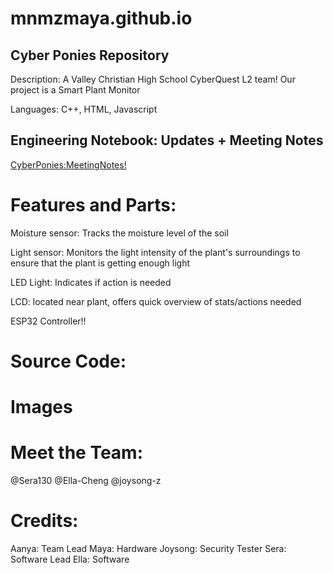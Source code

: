 # mnmzmaya.github.io

## Cyber Ponies Repository

Description: A Valley Christian High School CyberQuest L2 team! Our project is a Smart Plant Monitor 

Languages: C++, HTML, Javascript

## Engineering Notebook: Updates + Meeting Notes
[CyberPonies:MeetingNotes!](https://docs.google.com/document/d/1z-QsHLBlsf0Ue8e-Vi6UJ9-FZVHO9VlD3msjy8PQWck/edit?usp=sharing)

# Features and Parts:
Moisture sensor: Tracks the moisture level of the soil

Light sensor: Monitors the light intensity of the plant's surroundings to ensure that the plant is getting enough light

LED Light: Indicates if action is needed

LCD: located near plant, offers quick overview of stats/actions needed

ESP32 Controller!!

# Source Code:

# Images



# Meet the Team:
@Sera130
@Ella-Cheng
@joysong-z

# Credits:
Aanya: Team Lead
Maya: Hardware
Joysong: Security Tester
Sera: Software Lead
Ella: Software
